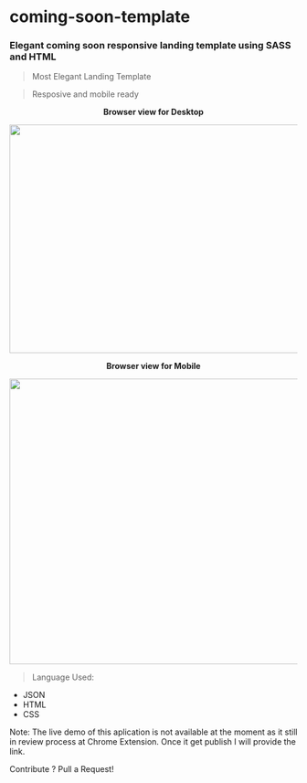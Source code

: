 # coming-soon-template 
### Elegant coming soon responsive landing template using SASS and HTML 



> Most Elegant Landing Template 

> Resposive and mobile ready 

<p align="center"> <b>  Browser view for Desktop  </p> </b>

<p align="center">
  <img width="800" height="400" src="https://www.meghshyam.com/photos/coming_desktop.png">
</p> 


<p align="center"> <b>  Browser view for Mobile  </p> </b>

<p align="center">
  <img width="600" height="500" src="https://www.meghshyam.com/photos/coming_mobile.png">
</p> 


> Language Used: 

- JSON
- HTML 
- CSS  

Note: The live demo of this aplication is not available at the moment as it still in review process at Chrome Extension. Once it get publish I will provide the link.

Contribute ? Pull a Request! 


